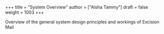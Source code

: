 +++
title = "System Overview"
author = ["Aisha Tammy"]
draft = false
weight = 1003
+++

Overview of the general system design principles and workings of Excision Mail
